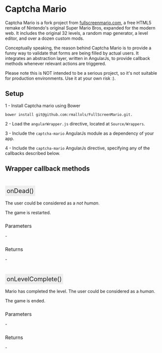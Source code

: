 <style type="text/css">
	table {
		width: 100%;
	}
	
	.method {
		margin-top: 25px;
		font-size: 20px;
		padding: 5px;
		background-color: #eee;
		display: inline-block;
	}
	
	.method-section {
		margin-top: 25px;
		font-size: 16px;
		display: block;
	}

	.var-type {
  		color: #fff;
		padding: 1px 5px 2px 5px;
		border-radius: 3px;
	}
	
	.var-type-object {
  		background-color: #aaa;
	}
	
	.var-type-boolean {
		background-color: #bbbb00;
	}
	
	.var-type-string {
 		background-color: #00aaef;
	}
	
	.var-type-all {
		background-color: #dd0000;
	}
</style>

# Captcha Mario

Captcha Mario is a fork project from [fullscreenmario.com](http://www.fullscreenmario.com), a free HTML5 remake of Nintendo's original Super Mario Bros, expanded for the modern web. It includes the original 32 levels, a random map generator, a level editor, and over a dozen custom mods.

Conceptually speaking, the reason behind Captcha Mario is to provide a funny way to validate that forms are being filled by actual users. It integrates an abstraction layer, written in AngularJs, to provide callback methods whenever relevant actions are triggered.

Please note this is NOT intended to be a serious project, so it's not suitable for production environments. Use it at your own risk :).

## Setup

1 - Install Captcha mario using Bower

    bower install git@github.com:rmallols/FullScreenMario.git.
	
2 - Load the ```angularWrapper.js``` directive, located at ```Source/Wrappers```.

3 - Include the ```captcha-mario``` AngularJs module as a dependency of your app.

4 - Include the ```captcha-mario``` AngularJs directive, specifying any of the callbacks described below.

## Wrapper callback methods

<label class="method">onDead()</label>

The user could be considered as a *not human*. 

The game is restarted.

<label class="method-section">Parameters</label>

\-

<span class="method-section">Returns</span>

\-

<label class="method">onLevelComplete()</label>

Mario has completed the level. The user could be considered as a *human*.

The game is ended.

<label class="method-section">Parameters</label>

\-

<span class="method-section">Returns</span>

\-